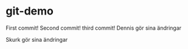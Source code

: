 # git-demo

First commit!
Second commit!
third commit!
Dennis gör sina ändringar


Skurk gör sina ändringar

